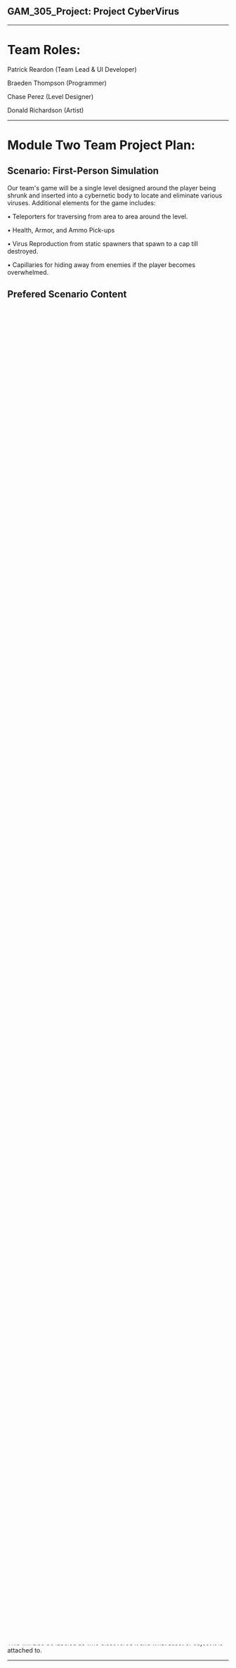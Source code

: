 ## GAM_305_Project: Project CyberVirus

------------------------------------------------------------
# Team Roles:

Patrick Reardon (Team Lead & UI Developer)

Braeden Thompson (Programmer)

Chase Perez (Level Designer)

Donald Richardson (Artist)

------------------------------------------------------------
# Module Two Team Project Plan:

## Scenario: First-Person Simulation

Our team's game will be a single level designed around the player being shrunk and inserted into a cybernetic body
to locate and eliminate various viruses. Additional elements for the game includes:

•	Teleporters for traversing from area to area around the level.

•	Health, Armor, and Ammo Pick-ups

•	Virus Reproduction from static spawners that spawn to a cap till destroyed.

•	Capillaries for hiding away from enemies if the player becomes overwhelmed.

## Prefered Scenario Content

Our chosen theme is Futuristic, based on the resemblance of Cyberpunk with humans that have cybernetic parts that
require constant attention from a virus threat. If the player doesn’t get the virus contamination under control, 
then it’s all over and an outbreak will occur across the population. We will be staying along the default of 20 virus
kills across the level, but more weaker ones spawn from the reproduction spawners. 

We will have three variants, one melee focused enemy, one ranged focused enemy, and one tankier enemy that is like a
mini-boss in such a way that it does quite a bit more damage and has a lot more health. Also, each variant has unique 
health and damage modifiers to them with the potential to be weaker or stronger based on the area of the level. Our 
level will have 5 different rooms designed for the player to look around for said viruses with a fully textured 
environment of the playable area. 

## Schedule

Based on the due dates outlined within the course the approximation of completion for said project will be four 
weeks with the core gameplay being roughly 5-10 minutes. By Week four, or module 4, we are to have our Alpha 
release done and before week 6, or module 6, we are to have our Beta release done for the final release submission
in week 6. With all of this in mind, before week 4 finishes we should have the Player, 3 variant viruses,  at least 
an area created in the level, and the Player’s interface completed alongside teleporter and virus reproduction 
functionality. Before the end of week 5 we should have the level fully made with 5 areas that are playable with 
texturizing, a main menu with credits, controls, quit, and play buttons, and pickups that are fully functional.

## Development goals for Stages:

Based on the due dates outlined within the course the approximation of completion for said project will be four 
weeks with the core gameplay being roughly 5-10 minutes. 

Alpha -By Week four, or module 4, we are to have our Alpha release done with having the Player, 3 variant viruses, 
at least an area created in the level, and the Player’s interface completed alongside teleporter and virus reproduction 
functionality. 

Beta - Before week 6, or module 6, we are to have our Beta release done for the final release submission in week 6 
with having a level fully made with 5 areas that are playable with texturizing, a main menu with credits, controls, 
quit, and play buttons, and pickups that are fully functional.

## Preferred Communication Method

Our team’s preferred communication method is mainly text chat through discord as it is easy and efficient for us due
to the time zone constraint based on our area of living. 

## Frequency of Communication

We will be periodically messaging each other to stay updated, talk through conflicts of code or issues of the project,
and do check ins for project deadlines. As well, additionally, I Patrick Reardon will be keeping up with the team to 
ensure that we meet every deadline and have a smooth and great playable game by the end of the course. 

## Task Assignment Methods

Our method of assigning and reporting on specific task items will be through Google Sheets with the use of a 
traceability matrix to assign work to specific group members. Alongside this, there will be extra tasks that may be 
worked on as stretch goals if extra time is found for the team.

Team Red's Traceability Matrix: 
https://docs.google.com/spreadsheets/d/1XSS3Rk1OSB4AgOmefKghWvWbpqhSpti_tmhQQzoEIo0/edit?usp=sharing

------------------------------------------------------------
# Module Three QA and Testing Plan:

## How will we Test?

We should test objects such as the Player's weapon(s), AI behavior, and the power ups to ensure they work correctly. 
For the level we should make sure everything works, such as the pathing for enemies or UV mapping is functional. For 
the game itself we should test the entire game build to ensure there is no progression blocks or accidental progression
when it isn't supposed to.

•	Play Test/Preproduction Phase - We should test core mechanics gameplay loops, and the usability of the game. This
includes Enemy remaining counter for progression, enemies that are functioning, a projectile spawn location for our
weapon, a level that we can be mobile in, and a damage/health system for the AI and Player.

•	Demo/Marketing Phase -  We should ensure that the build is stable with the least amount of bugs possible and our
team will be testing the Demo. Another thing we may do is allow friends or family to test the Demo.

•	Code Release/Public Release Phase - We should conduct rigorous testing to ensure all final features are completed and
stable with commenting including with all code to ensure readability in case of issues after release. The testing can 
be done within our team and as well with friends and family again as a sort of closed beta.

## Item Test Log

Gameplay Mechanics:
------------------------------------------------------------

•	Player Movement

•	Player Weapon

•	User Interface

•	AI Functionality

Level Design:
------------------------------------------------------------

•	No Invisible Holes or Tears

•	Accurate Collision Detection

•	The Player can't get Stuck


Stability:
------------------------------------------------------------

•	Game doesn't Crash

•	Game can be Completed from Start to Finish without Blocking Errors

•	No Memory Leaks

Visuals:
------------------------------------------------------------

•	All Textures and Assets are Loaded Correctly

•	Lighting and Shadows are Consistent

•	Smooth Animation (Basic)

Sound:
------------------------------------------------------------

•	All Sound Effects are Correct and Present if Needed

•	Music is Seamless if Needed

•	Audio is Balanced Correctly

Compatibility:
------------------------------------------------------------

•	Input Methods as Intended without Errors

## How to Update & Report Test Plan

We will be updating the test plan from within Team Red's Traceability Matrix where we have added the test plan. This
will be done frequently to ensure testing is being done as we progress to avoid major bugs or errors. As well, bugs 
will be reported inside the Test Plan and the Discord in order to ensure smooth fixing of the bug or errors to stay
on track for submission. Essentially a title of the Bug with a description, severity of the bug, and then updates or
resolutions on the bug.

## How Bugs will be Tracked

For Bug tracking I will be adding another category into the Matrix for Bug Tracking. This will be done to show when
it popped up, when it was closed as solved, if it showed back up, and any other conflictions linked to the bug. This
will also be labeled as who discovered it and what asset or object it is attached to.

------------------------------------------------------------

